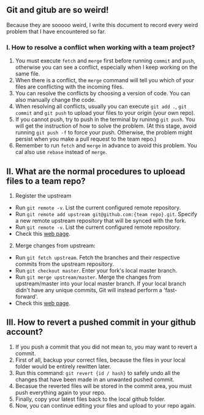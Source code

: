 ## Git and gitub are so weird!

Because they are sooooo weird, I write this document to record every weird problem that I have encountered so far.


### I. How to resolve a conflict when working with a team project?
1. You must execute `fetch` and `merge` first before running `commit` and `push`, otherwise you can see a conflict, especially when I keep working on the same file.
2. When there is a conflict, the `merge` command will tell you which of your files are conflicting with the incoming files.
3. You can resolve the conflicts by choosing a version of code. You can also manually change the code.
4. When resolving all conflicts, usually you can execute `git add .`, `git commit` and `git push` to upload your files to your origin (your own repo).
5. If you cannot push, try to push in the terminal by runinng `git push`. You will get the instruction of how to solve the problem. (At this stage, avoid running `git push -f` to force your push. Otherwise, the problem might persist when you make a pull request to the team repo.)
6. Remember to run `fetch` and `merge` in advance to avoid this problem. You cal also use `rebase` instead of `merge`.


## II. What are the normal procedures to uploead files to a team repo?
1. Register the upstream
- Run `git remote -v`. List the current configured remote repository.
- Run `git remote add upstream git@github.com:{team repo}.git`. Specify a new remote upstream repository that will be synced with the fork.
- Run `git remote -v`. List the current configured remote repository.
- Check this [web page](https://help.github.com/articles/configuring-a-remote-for-a-fork/).
2. Merge changes from upstream:
- Run `git fetch upstream`. Fetch the branches and their respective commits from the upstream repository.
- Run `git checkout master`. Enter your fork's local master branch.
- Run `git merge upstream/master`. Merge the changes from upstream/master into your local master branch. If your local branch didn't have any unique commits, Git will instead perform a 'fast-forward'.
- Check this [web page](https://help.github.com/articles/syncing-a-fork/).


## III. How to revert a pushed commit in your github account?
1. If you push a commit that you did not mean to, you may want to revert a commit.
2. First of all, backup your correct files, because the files in your local folder would be entirely rewitten later.
2. Run this command: `git revert {id / hash}` to safely undo all the changes that have been made in an unwanted pushed commit.
3. Becasue the reverted files will be stored in the commit area, you must push everything again to your repo.
4. Finally, copy your latest files back to the local github folder.
5. Now, you can continue editing your files and upload to your repo again.
